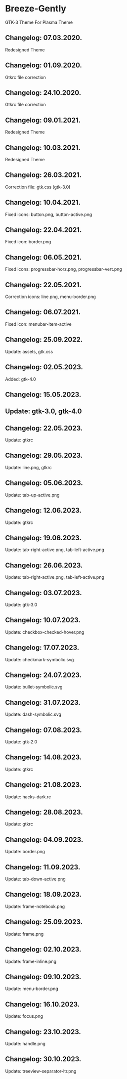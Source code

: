 # Breeze-Gently
GTK-3 Theme For Plasma Theme

Changelog: 07.03.2020.
---------------------

Redesigned Theme

Changelog: 01.09.2020.
----------------------

Gtkrc file correction

Changelog: 24.10.2020.
---------------------

Gtkrc file correction

Changelog: 09.01.2021.
----------------------

Redesigned Theme

Changelog: 10.03.2021.
----------------------

Redesigned Theme

Changelog: 26.03.2021.
---------------------

Correction file: gtk.css (gtk-3.0)

Changelog: 10.04.2021.
----------------------

Fixed icons: button.png, button-active.png

Changelog: 22.04.2021.
-----------------------

Fixed icon: border.png

Changelog: 06.05.2021.
----------------------

Fixed icons: progressbar-horz.png, progressbar-vert.png

Changelog: 22.05.2021.
----------------------

Correction icons: line.png, menu-border.png

Changelog: 06.07.2021.
----------------------

Fixed icon: menubar-item-active

Changelog: 25.09.2022.
----------------------

Update: assets, gtk.css

Changelog: 02.05.2023.
----------------------

Added: gtk-4.0

Changelog: 15.05.2023.
----------------------

Update: gtk-3.0, gtk-4.0
---

Changelog: 22.05.2023.
----------------------

Update: gtkrc

Changelog: 29.05.2023.
----------------------

Update: line.png, gtkrc

Changelog: 05.06.2023.
----------------------

Update: tab-up-active.png


Changelog: 12.06.2023.
----------------------

Update: gtkrc

Changelog: 19.06.2023.
----------------------

Update: tab-right-active.png, tab-left-active.png

Changelog: 26.06.2023.
----------------------

Update: tab-right-active.png, tab-left-active.png

Changelog: 03.07.2023.
----------------------

Update: gtk-3.0

Changelog: 10.07.2023.
----------------------

Update: checkbox-checked-hover.png


Changelog: 17.07.2023.
----------------------

Update: checkmark-symbolic.svg

Changelog: 24.07.2023.
----------------------

Update: bullet-symbolic.svg


Changelog: 31.07.2023.
----------------------

Update: dash-symbolic.svg

Changelog: 07.08.2023.
----------------------

Update: gtk-2.0

Changelog: 14.08.2023.
----------------------

Update: gtkrc

Changelog: 21.08.2023.
----------------------

Update: hacks-dark.rc

Changelog: 28.08.2023.
----------------------

Update: gtkrc

Changelog: 04.09.2023.
----------------------

Update: border.png

Changelog: 11.09.2023.
----------------------

Update: tab-down-active.png

Changelog: 18.09.2023.
----------------------

Update: frame-notebook.png

Changelog: 25.09.2023.
----------------------

Update: frame.png

Changelog: 02.10.2023.
----------------------

Update: frame-inline.png

Changelog: 09.10.2023.
----------------------

Update: menu-border.png

Changelog: 16.10.2023.
----------------------

Update: focus.png

Changelog: 23.10.2023.
----------------------

Update: handle.png


Changelog: 30.10.2023.
----------------------

Update: treeview-separator-ltr.png

